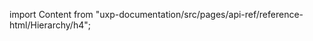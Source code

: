 
import Content from "uxp-documentation/src/pages/api-ref/reference-html/Hierarchy/h4";

<Content query="product=photoshop"/>
